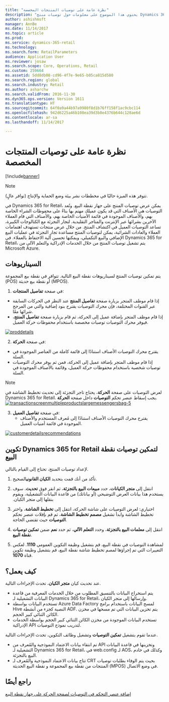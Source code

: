 ```yaml
---
title: "نظرة عامة على توصيات المنتجات المخصصة"
description: "يحتوي هذا الموضوع على معلومات حول توصيات منتج Dynamics 365 for Retail التي يمكن عرضها على جهاز نقطة البيع."
author: ashishmsft
manager: AnnBe
ms.date: 11/14/2017
ms.topic: article
ms.prod: 
ms.service: dynamics-365-retail
ms.technology: 
ms.search.form: RetailParameters
audience: Application User
ms.reviewer: josaw
ms.search.scope: Core, Operations, Retail
ms.custom: 259664
ms.assetid: 5dd8db08-cd96-4f7e-9e65-b05ca815d580
ms.search.region: global
ms.search.industry: Retail
ms.author: asharchw
ms.search.validFrom: 2016-11-30
ms.dyn365.ops.version: Version 1611
ms.translationtype: HT
ms.sourcegitcommit: 64f0a9a44b97a9980f8d1b76ff158f1ac9cbc114
ms.openlocfilehash: 942d6225a46b108ea39d3b8e4376b644c128ae6d
ms.contentlocale: ar-sa
ms.lasthandoff: 11/14/2017

---
```


# <a name="personalized-product-recommendations-overview"></a>نظرة عامة على توصيات المنتجات المخصصة

[!include[banner](includes/banner.md)]


> [!NOTE]
> تتوفر هذه الميزة حاليًا في مخططات نشر بيئة وضع الحماية والإنتاج (توافر عالٍ). 

في Dynamics 365 for Retail، يمكن عرض توصيات المنتج على جهاز نقطة البيع. وتُعد التوصيات هي الأصناف التي قد يكون عميلك مهتم بها بناءً على محفوظات الشراء الخاصة بهم، والأصناف الموجودة في قائمة الأمنيات الخاصة بهم، والأصناف التي قام العملاء الآخرين بشرائها عبر الإنترنت والمتاجر التقليدية. لتجار التجزئة مع الكتالوجات الكبيرة، تساعد التوصيات العميل في اكتشاف المنتج. من خلال عرض منتجات تستهدف اهتمامات العملاء والعادات الشرائية، يمكن لتوصيات المنتج مساعدة تجار التجزئة في عمليات البيع الإضافي والبيع التكميلي، ويمكنها تحسين آلية الاحتفاظ بالعملاء. في Dynamics 365 for Retail، يتم تشغيل توصيات المنتج من خلال الخدمات الإدراكية والتعلم الآلي من Microsoft Azure.


<a name="scenarios"></a>السيناريوهات
---------

يتم تمكين توصيات المنتج لسيناريوهات نقطة البيع التالية. تتوافر في نقطة بيع المجموعة (POS) أو نقطة بيع حديثة (MPOS).

1.  في صفحة **تفاصيل المنتجات**:

-   إذا قام موظف المتجر بزيارة صفحة **تفاصيل المنتج** عند النظر في الحركات السابقة عبر القنوات المختلفة، فإن محرك التوصيات يقترح بنود إضافية والتي من المرجح شرائها معًا.
-   إذا قام موظف المتجر بإضافة عميل إلى الحركة، ثم قام بزيارة صفحة **تفاصيل المنتج**، فيوفر محرك التوصيات توصيات مخصصة باستخدام محفوظات حركة العميل.

[![proddetails](./media/proddetails.png)](./media/proddetails.png)

2.  في صفحة **الحركة**:

-   يقترح محرك التوصيات الأصناف استنادًا إلى قائمة كاملة من العناصر الموجودة في السلة.
-   إذا قام موظف المتجر بإضافة عميل إلى الحركة، فمن ثم يوفر محرك التوصيات توصيات شخصية باستخدام محفوظات حركة العميل، وقائمة بالأصناف الموجودة في السلة.

> [!NOTE]
> لعرض التوصيات على صفحة **الحركة**، يحتاج تاجر التجزئة إلى تحديث تخطيط الشاشة في Dynamics 365 for Retail. يجب إسقاط عنصر تحكم **التوصيات** داخل صفحة **الحركة**. [![transactionscreenmultipleproductslargemessengersbag-5](./media/transactionscreenmultipleproductslargemessengersbag-5.jpg)](./media/transactionscreenmultipleproductslargemessengersbag-5.jpg)

3.  في صفحة **تفاصيل العميل**:
    -   يقترح محرك التوصيات الأصناف استنادًا إلى مُعرف المستخدم والأصناف الموجودة في قائمة أمنيات العميل.

[![customerdetailsrecommendations](./media/customerdetailsrecommendations.png)](./media/customerdetailsrecommendations.png)

## <a name="configure-dynamics-365-for-retail-to-enable-pos-recommendations"></a>تكوين Dynamics 365 for Retail لتمكين توصيات نقطة البيع
لإعداد توصيات المنتج، تحتاج إلى القيام بالتالي.

1.  تأكد من أنك قمت بتحديد **الكيان القانوني**الصحيح.
2.  انتقل إلى **متجر الكيانات**، حدد **‬‏‫مبيعات البيع بالتجزئة‬‏‫**، ثم انقر فوق **تحديث**. سوف يستخدم هذا بيانات العرض التوضيحي (أو بياناتك) من قاعدة البيانات التشغيلية، ويقوم بنقلها إلى متجر الكيان.‬
3.  اختياري: لعرض التوصيات على شاشة الحركة، انتقل إلى **تخطيط الشاشة**، واختر تخطيط الشاشة وابدأ تشغيل **مصمم تخطيط الشاشة**، ثم قم بإفلات عنصر تحكم **التوصيات** حيث تقتضي الحاجة.

4.  انتقل إلى **معلمات البيع بالتجزئة**، وحدد **التعلم الآلي**، ثم حدد **نعم** ضمن **تمكين توصيات نقطة البيع**.
5.  لمشاهدة التوصيات في نقطة البيع، قم بتشغيل وظيفة التكوين العمومي **1110**. لعكس التغييرات التي تم إجراؤها لمصم تخطيط شاشة نقطة البيع، قم بتشغيل وظيفة تكوين قناة **1070**.

## <a name="how-does-it-work"></a>[]()كيف يعمل؟
عند تحديث كيان **متجر الكيان**، تحدث الإجراءات التالية.

-   يتم استخراج البيانات بالتنسيق المطلوب من خلال الخدمات المعرفية من قاعدة البيانات التشغيلية لـ Dynamics 365 for Retail، وإرسالها إلى متجر الكيان.
-   تستخدم البيانات بواسطة Azure Data Factory لمسح البيانات باستخدام برامج Hive النصية كجزء من أنشطة ADF. يتم تخزين البيانات التي تم مسحها في مخزن الكائن الثنائي كبير الحجم.
-   تستخدم البيانات الموجودة من مخزن الكائن الثنائي كبير الحجم بواسطة الخدمات الإدراكية API لتدريب نموذج التوصيات.

عندما تقوم بتشغيل **تمكين التوصيات** وتشغيل وظائف التكوين، تحدث الإجراءات التالية.

-   تم انتقاء بيانات الاعتماد النموذجية والمُعرف من API وتخزينها في قاعدة البيانات التشغيلية لـ Dynamics 365 for Retail، في web.config لـ AOS، وكذلك في خادم البيع بالتجزئة.
-   تتاح بيانات الاعتماد النموذجية والمُعرف لـ CRT بحيث يتم الوفاء بطلبات توصيات المنتجات من نقطة بيع المجموعة و نقطة البيع الحديثة (MPOS) في وضع الاتصال.


<a name="see-also"></a>راجع أيضًا
--------

[إضافة عنصر التحكم في التوصيات لصفحة الحركة على جهاز نقطة البيع](add-recommendations-control-pos-screen.md)




